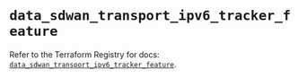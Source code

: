 # `data_sdwan_transport_ipv6_tracker_feature`

Refer to the Terraform Registry for docs: [`data_sdwan_transport_ipv6_tracker_feature`](https://registry.terraform.io/providers/ciscodevnet/sdwan/0.8.0/docs/data-sources/transport_ipv6_tracker_feature).
